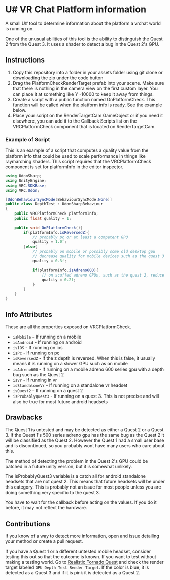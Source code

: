 # U# VR Chat Platform information
A small U# tool to determine information about the platform a vrchat world is running on.

One of the unusual abilities of this tool is the ability to distinguish the Quest 2 from the Quest 3.
It uses a shader to detect a bug in the Quest 2's GPU. 

## Instructions
1. Copy this repository into a folder in your assets folder using git clone or downloading the zip under the code button
2. Drag the PlatformCheckRenderTarget prefab into your scene. Make sure that there is nothing in the camera view on the first custom layer. You can place it at something like Y -10000 to keep it away from things.
3. Create a script with a public function named OnPlatformCheck. This function will be called when the platform info is ready. See the example below.
4. Place your script on the RenderTargetCam GameObject or if you need it elsewhere, you can add it to the Callback Scripts list on the VRCPlatformCheck component that is located on RenderTargetCam.


### Example of Script
This is an example of a script that computes a quality value from the platform info that could be used to scale performance in things like raymarching shaders. This script requires that the VRCPlatformCheck component is set for platformInfo in the editor inspector.
```c#
using UdonSharp;
using UnityEngine;
using VRC.SDKBase;
using VRC.Udon;

[UdonBehaviourSyncMode(BehaviourSyncMode.None)]
public class DepthTest : UdonSharpBehaviour
{
	public VRCPlatformCheck platformInfo;
	public float quality = 1;
	
	public void OnPlatformCheck(){
		if(platformInfo.isReversedZ){
			// probably pc or at least a competent GPU
			quality = 1.0f;
		}else{
			// probably on mobile or possibly some old desktop gpu
			// decrease quality for mobile devices such as the quest 3
			quality = 0.3f;
			
			if(platformInfo.isAdreno600){
				// on scuffed adreno GPUs, such as the quest 2, reduce quality further
				quality = 0.2f;
			}
		}
	}
}
```

## Info Attributes
These are all the properties exposed on VRCPlatformCheck.
* `isMobile` - If running on a mobile
* `isAndroid` - If running on android
* `isIOS` - If running on ios 
* `isPc` - If running on pc
* `isReversedZ` - If the z depth is reversed. When this is false, it usually means it is running on a slower GPU such as on mobile
* `isAdreno600` - If running on a mobile adreno 600 series gpu with a depth bug such as the Quest 2 
* `isVr` - If running in vr
* `isStandaloneVr` - If running on a standalone vr headset
* `isQuest2` - If running on a quest 2
* `isProbablyQuest3` - If running on a quest 3. This is not precise and will also be true for most future android headsets


## Drawbacks
The Quest 1 is untested and may be detected as either a Quest 2 or a Quest 3. If the Quest 1's 500 series adreno gpu has the same bug as the Quest 2 it will be classified as the Quest 2. However the Quest 1 had a small user base and is discontinued, so you probably wont have many users who care about this.

The method of detecting the problem in the Quest 2's GPU could be patched in a future unity version, but it is somewhat unlikely.

The isProbablyQuest3 variable is a catch all for android standalone headsets that are not quest 2. This means that future headsets will be under this category. This is probably not an issue for most people unless you are doing something very specific to the quest 3.

You have to wait for the callback before acting on the values. If you do it before, it may not reflect the hardware.

## Contributions
If you know of a way to detect more information, open and issue detailing your method or create a pull request.

If you have a Quest 1 or a different untested mobile headset, consider testing this out so that the outcome is known. If you want to test without making a testing world. Go to [Realistic Tornado Quest](https://vrchat.com/home/world/wrld_226fd737-9af7-41ff-ab89-ff5b42f25c3a) and check the render target labeled `GPU Depth Test Render Target`. If the color is blue, it is detected as a Quest 3 and if it is pink it is detected as a Quest 2.